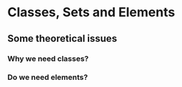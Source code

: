 # Classes, Sets and Elements



## Some theoretical issues

### Why we need classes?

### Do we need elements?

